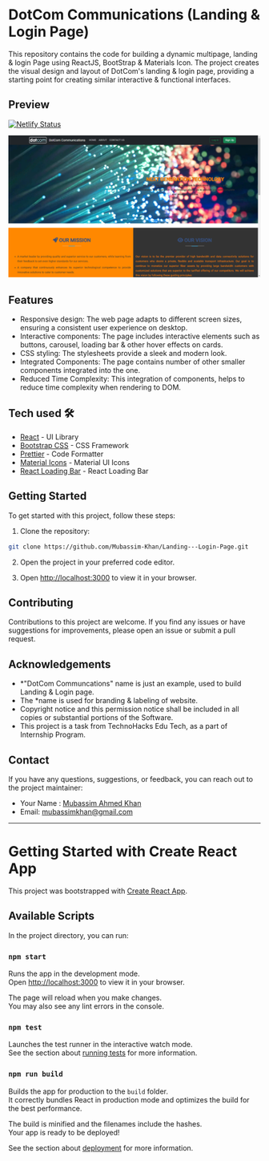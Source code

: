 # DotCom Communications (Landing & Login Page)

This repository contains the code for building a dynamic multipage, landing & login Page using ReactJS, BootStrap & Materials Icon. The project creates the visual design and layout of DotCom's landing & login page, providing a starting point for creating similar interactive & functional interfaces.

## Preview

[![Netlify Status](https://api.netlify.com/api/v1/badges/17f64b5f-3192-44a9-9fa9-e13081c84862/deploy-status)](https://app.netlify.com/sites/m-dotcom/deploys)

![Preview Image](https://github.com/Mubassim-Khan/Landing---Login-Page/blob/main/src/Assets/Preview.png)

## Features

- Responsive design: The web page adapts to different screen sizes, ensuring a consistent user experience on desktop.
- Interactive components: The page includes interactive elements such as buttons, carousel, loading bar & other hover effects on cards.
- CSS styling: The stylesheets provide a sleek and modern look.
- Integrated Components: The page contains number of other smaller components integrated into the one.
- Reduced Time Complexity: This integration of components, helps to reduce time complexity when rendering to DOM.

## Tech used 🛠️

- [React](https://reactjs.org/) - UI Library
- [Bootstrap CSS](https://getbootstrap.com/) - CSS Framework
- [Prettier](https://prettier.io/) - Code Formatter
- [Material Icons](https://mui.com/material-ui/material-icons/) - Material UI Icons
- [React Loading Bar](https://www.npmjs.com/package/react-top-loading-bar) - React Loading Bar

## Getting Started

To get started with this project, follow these steps:

1. Clone the repository:

```bash
git clone https://github.com/Mubassim-Khan/Landing---Login-Page.git
```

2. Open the project in your preferred code editor.

3. Open [http://localhost:3000](http://localhost:3000) to view it in your browser.

## Contributing

Contributions to this project are welcome. If you find any issues or have suggestions for improvements, please open an issue or submit a pull request.

## Acknowledgements

* *"DotCom Communcations" name is just an example, used to build Landing & Login page. 
* The *name is used for branding & labeling of website.
* Copyright notice and this permission notice shall be included in all copies or substantial portions of the Software. 
* This project is a task from TechnoHacks Edu Tech, as a part of Internship Program.

## Contact

If you have any questions, suggestions, or feedback, you can reach out to the project maintainer:

- Your Name : [Mubassim Ahmed Khan](https://www.linkedin.com/in/mubassim-ahmed-khan-8b835025a/)
- Email: [mubassimkhan@gmail.com](mailto:mubassimkhan@gmail.com)

---

<!----->

# Getting Started with Create React App

This project was bootstrapped with [Create React App](https://github.com/facebook/create-react-app).

## Available Scripts

In the project directory, you can run:

### `npm start`

Runs the app in the development mode.\
Open [http://localhost:3000](http://localhost:3000) to view it in your browser.

The page will reload when you make changes.\
You may also see any lint errors in the console.

### `npm test`

Launches the test runner in the interactive watch mode.\
See the section about [running tests](https://facebook.github.io/create-react-app/docs/running-tests) for more information.

### `npm run build`

Builds the app for production to the `build` folder.\
It correctly bundles React in production mode and optimizes the build for the best performance.

The build is minified and the filenames include the hashes.\
Your app is ready to be deployed!

See the section about [deployment](https://facebook.github.io/create-react-app/docs/deployment) for more information.
